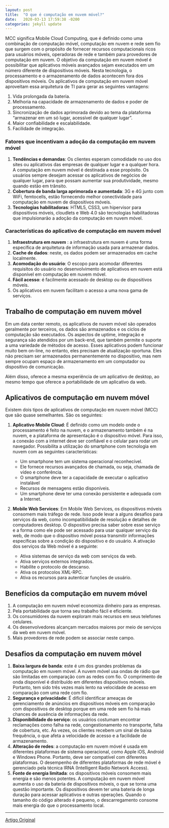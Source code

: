 ```yaml
---
layout: post
title:  "O que é computação em nuvem móvel?"
date:   2020-03-13 17:59:38 -0200
categories: jekyll update
---
```


MCC significa Mobile Cloud Computing, que é definido como uma combinação de computação móvel, computação em nuvem e rede sem fio que surgem com o propósito de fornecer recursos computacionais ricos para usuários móveis, operadoras de rede e também para provedores de computação em nuvem. O objetivo da computação em nuvem móvel é possibilitar que aplicativos móveis avançados sejam executados em um número diferente de dispositivos móveis. Nesta tecnologia, o processamento e o armazenamento de dados acontecem fora dos dispositivos móveis. Os aplicativos de computação em nuvem móvel aproveitam essa arquitetura de TI para gerar as seguintes vantagens: 

1. Vida prolongada da bateria.
2. Melhoria na capacidade de armazenamento de dados e poder de processamento.
3. Sincronização de dados aprimorada devido ao tema da plataforma “armazenar em um só lugar, acessível de qualquer lugar”.
4. Maior confiabilidade e escalabilidade.
5. Facilidade de integração.

### Fatores que incentivam a adoção da computação em nuvem móvel

1. **Tendências e demandas**: Os clientes esperam comodidade no uso dos sites ou aplicativos das empresas de qualquer lugar e a qualquer hora. A computação em nuvem móvel é destinada a esse propósito. Os usuários sempre desejam acessar os aplicativos de negócios de qualquer lugar, para que possam aumentar sua produtividade, mesmo quando estão em trânsito.
2. **Cobertura de banda larga aprimorada e aumentada**: 3G e 4G junto com WiFi, femtocells, estão fornecendo melhor conectividade para computação em nuvem de dispositivos móveis.
3. **Tecnologias habilitadoras**: HTML5, CSS3, um hipervisor para dispositivos móveis, cloudlets e Web 4.0 são tecnologias habilitadoras que impulsionarão a adoção da computação em nuvem móvel.

### Características do aplicativo de computação em nuvem móvel

1. **Infraestrutura em nuvem** : a infraestrutura em nuvem é uma forma específica de arquitetura de informação usada para armazenar dados.
2. **Cache de dados**: neste, os dados podem ser armazenados em cache localmente.
3. **Acomodação do usuário**: O escopo para acomodar diferentes requisitos do usuário no desenvolvimento de aplicativos em nuvem está disponível em computação em nuvem móvel.
4. **Fácil acesso**: é facilmente acessado de desktop ou de dispositivos móveis.
5. Os aplicativos em nuvem facilitam o acesso a uma nova gama de serviços.

## Trabalho de computação em nuvem móvel

Em um data center remoto, os aplicativos de nuvem móvel são operados geralmente por terceiros, os dados são armazenados e os ciclos de computação são executados. Os aspectos de uptime, integração e segurança são atendidos por um back-end, que também permite o suporte a uma variedade de métodos de acesso. Esses aplicativos podem funcionar muito bem on-line, no entanto, eles precisam de atualização oportuna. Eles não precisam ser armazenados permanentemente no dispositivo, mas nem sempre ocupam espaço de armazenamento em um computador ou dispositivo de comunicação. 

Além disso, oferece a mesma experiência de um aplicativo de desktop, ao mesmo tempo que oferece a portabilidade de um aplicativo da web. 

## Aplicativos de computação em nuvem móvel

Existem dois tipos de aplicativos de computação em nuvem móvel (MCC) que são quase semelhantes. São os seguintes: 

1. **Aplicativo Mobile Cloud**: É definido como um modelo onde o processamento é feito na nuvem, e o armazenamento também é na nuvem, e a plataforma de apresentação é o dispositivo móvel. Para isso, a conexão com a internet deve ser confiável e o celular para rodar um navegador. Possibilita a utilização do smartphone com tecnologia em nuvem com as seguintes características: 

    - Um smartphone tem um sistema operacional reconhecível.
    - Ele fornece recursos avançados de chamada, ou seja, chamada de vídeo e conferência.
    - O smartphone deve ter a capacidade de executar o aplicativo instalável
    - Recursos de mensagens estão disponíveis.
    - Um smartphone deve ter uma conexão persistente e adequada com a Internet.

2. **Mobile Web Services**: Em Mobile Web Services, os dispositivos móveis consomem mais tráfego de rede. Isso pode levar a alguns desafios para serviços da web, como incompatibilidade de resolução e detalhes de computadores desktop. O dispositivo precisa saber sobre esse serviço e a forma como ele pode ser acessado para usar qualquer serviço da web, de modo que o dispositivo móvel possa transmitir informações específicas sobre a condição do dispositivo e do usuário. A ativação dos serviços da Web móvel é a seguinte: 

    - Ativa sistemas de serviço da web com serviços da web.
    - Ativa serviços externos integrados.
    - Habilite o protocolo de descanso.
    - Ativa os protocolos XML-RPC.
    - Ativa os recursos para autenticar funções de usuário.
    

## Benefícios da computação em nuvem móvel

1. A computação em nuvem móvel economiza dinheiro para as empresas.
2. Pela portabilidade que torna seu trabalho fácil e eficiente.
3. Os consumidores da nuvem exploram mais recursos em seus telefones celulares.
4. Os desenvolvedores alcançam mercados maiores por meio de serviços da web em nuvem móvel.
5. Mais provedores de rede podem se associar neste campo.

## Desafios da computação em nuvem móvel

1. **Baixa largura de banda**: este é um dos grandes problemas da computação em nuvem móvel. A nuvem móvel usa ondas de rádio que são limitadas em comparação com as redes com fio. O comprimento de onda disponível é distribuído em diferentes dispositivos móveis. Portanto, tem sido três vezes mais lento na velocidade de acesso em comparação com uma rede com fio.
2. **Segurança e privacidade**: É difícil identificar ameaças de gerenciamento de anúncios em dispositivos móveis em comparação com dispositivos de desktop porque em uma rede sem fio há mais chances de ausência de informações da rede.
3. **Disponibilidade do serviço**: os usuários costumam encontrar reclamações como falha na rede, congestionamento no transporte, falta de cobertura, etc. Às vezes, os clientes recebem um sinal de baixa frequência, o que afeta a velocidade de acesso e a facilidade de armazenamento.
4. **Alteração de redes**: a computação em nuvem móvel é usada em diferentes plataformas de sistema operacional, como Apple iOS, Android e Windows Phone. Portanto, deve ser compatível com diferentes plataformas. O desempenho de diferentes plataformas de rede móvel é gerenciado pela técnica IRNA (Intelligent Radio Network Access).
5. **Fonte de energia limitada**: os dispositivos móveis consomem mais energia e são menos potentes. A computação em nuvem móvel aumenta o uso da bateria de dispositivos móveis, o que se torna uma questão importante. Os dispositivos devem ter uma bateria de longa duração para acessar aplicativos e outras operações. Quando o tamanho do código alterado é pequeno, o descarregamento consome mais energia do que o processamento local.

---

[Artigo Original](https://www.geeksforgeeks.org/what-is-mobile-cloud-computing/)

